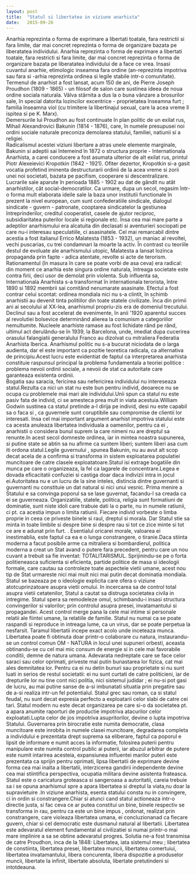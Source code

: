```yaml
---
layout: post
title:  "Statul si libertatea in viziune anarhista" 
date:   2015-09-26
---
```

Anarhia reprezinta o forma de exprimare a libertati toatale, fara restrictii si fara limite, dar mai concret reprezinta o forma de organizare bazata pe liberatatea individului. Anarhia reprezinta o forma de exprimare a libertati toatale, fara restricti si fara limite, dar mai concret reprezinta o forma de organizare bazata pe liberatatea individului de a face ce vrea. Insasi cuvantul anarhie, etimologic inseamna fara ordine (an-reprezinta impotriva sau fara si -arhia reprezinta ordinea si legile stabile intr-o comunitate).                                                                                                  	Termenul de anarhist a fost lansat, acum 150 de ani, de Pierre Joseph Proudhon (1809 - 1865) - un filosof de salon care sustinea ideea de noua ordine sociala naturala. Vâlva stârnita a dus la o buna vânzare a brosurilor sale, în special datorita lozincilor excentrice - proprietatea înseamna furt ; familia înseamna viol (cu trimitere la libertinajul sexual, care la acea vreme îl ispitea si pe K. Marx).  
Demersurile lui Proudhon au fost continuate în plan politic de un exilat rus, Mihail Alexandrovici Bakunin (1814 - 1876), care, în numele presupusei noi ordini sociale naturale preconiza demolarea statului, familiei, natiunii si a religiei.  
 	Radicalismul acestei viziuni libertare a atras unele elemente marginale, Bakunin si adeptii sai întemeind în 1872 o structura proprie - Internationala Anarhista, a carei conducere a fost asumata ulterior de alt exilat rus, printul Piotr Alexeievici Kropotkin (1842 - 1921). Ofiter dezertor, Kropotkin si-a gasit vocatia profetind iminenta destructurarii ordinii de la acea vreme si zorii unei noi societati, bazata pe pacifism, cooperare si descentralizare. Lucrarile sale aparute în perioada 1885 - 1902 au dat de gândit nu atât anarhistilor, cât social-democratilor. Ca urmare, dupa un secol, regasim într-o forma mult elaborata ideile sale la baza unor institutii functionale în prezent la nivel european, cum sunt confederatiile sindicale, dialogul sindicate - guvern - patronate, cooptarea sindicatelor la gestiunea întreprinderilor, creditul cooperatist, casele de ajutor reciproc, subsidiaritatea puterilor locale si regionale etc. 
	Însa cea mai mare parte a adeptilor anarhismului era alcatuita din declasati si aventurieri sociopati pe care nu-i interesau speculatiile, ci asasinatele. Cel mai remarcabil dintre acestia a fost italianul Errico Malatesta (1853 - 1932), un maniac al revoltei, vechi puscarias, cu trei condamnari la moarte la activ. În contrast cu teoriile destul de evoluate ale anarhismului utopic, Malatesta a lansat lozinca propaganda prin fapte - adica atentate, revolte si acte de terorism. Rationamentul (în masura în care se poate vorbi de asa ceva) era radical: din moment ce anarhia este singura ordine naturala, întreaga societate este contra firii, deci usor de demolat prin violenta.  Sub influenta sa, Internationala Anarhista s-a transformat în internationala terorista, între 1890 si 1892 membrii sai comitând nenumarate asasinate. Efectul a fost contrar celui scontat: ordinea mondiala nici nu s-a clintit, în schimb anarhistii au devenit tinta politiilor din toate statele civilizate. 
 	Înca din primii ani ai secolului al XX-lea, anarhismul propriu-zis era de domeniul trecutului. Declinul sau a fost accelerat de evenimente, în anii '1920 aparentul succes al revolutiei bolsevice determinând alierea la comunism a categoriilor nemultumite. Nucleele anarhiste ramase au fost lichidate rând pe rând, ultimul act derulându-se în 1939, la Barcelona, unde, imediat dupa cucerirea orasului falangiatii generalului Franco au dizolvat cu mitraliera Federatia Anarhista Iberica. 
 	Anarhismul politic nu s-a bucurat niciodata de o larga audienta, dar el este important ca pozitie  teoretica radicala, ca alternativa de principiu.Acest lucru este evidentiat de  faptul ca interpretarea anarhista constituie raspunsul principal la problema fundamentala a teoriei politice : problema nevoii ordinii sociale, a nevoii de stat ca autoritate care garanteaza existenta ordinii. 	
	Bogatia sau saracia, fericirea sau nefericirea individului nu intereseaza statul.Rezulta ca nici un stat nu este bun pentru individ, deoarece nu se ocupa cu problemele mai mari ale individului.Unii spun ca statul nu este pasiv  fata de individ, ci se amesteca prea mult in viata acestuia.William Godwin sustinea ca statul pretinde a-l dirija pe individ, desi nu este capabil sa o faca si , ca guvernele sunt coruptibile sau compromise de  clientii lor interesati.
	Insa cel mai important argument anarhist impotriva statului este ca acesta anuleaza libertatea individuala a oamenilor, pentru ca ei , anarhistii o considera  bunul suprem la care nimeni nu are dreptul sa renunte.In acest secol domneste ordinea, iar in mintea noastra supunerea, si putine state se abtin sa nu afirme ca suntem liberi; suntem liberi asa cum iti ordona statul.Legile guvernului , spunea Bakunin, nu au avut alt scop decat acela de a confirma si transforma in sistem exploatarea populatiei muncitoare de catre clasele exploatatoare.Statul isi extrage bogatiile din munca pe care  o organizeaza, la fel ca lagarele de concentrare.Legea e dovada eficacitatii confuziei si castiga doar daca indivizii intra in jocul ei.Autoritatea nu e un lucru de la sine inteles, distincia dintre guvernanti si guvernanti nu constituie un dat natural si nici unui vesnic. Prima menire a Statului e sa convinga poporul sa se lase guvernat, facandu-I sa creada ca ei se guverneaza. Organizatiile, statele, politica, religia sunt formatiuni de dominatie, sunt niste idoli care trabuie dati la o parte, nu in numele ratiunii, ci pt. ca acestia impun o limita ratiunii.  Fiecare individ vorbeste o limba proprie in ceea ce priveste binele si raul, dreptul si morala. Dar Statul stie sa minta in toate limbile si despre bine si despre rau si tot ce zice minte si tot ce are e adunat prin furt. . Esentialul oricarei morale, valoarea ei inestimablia, este faptul ca ea e o lunga constrangere, o tiranie.Daca stiinta moderna a facut posibile arme ca mitraliera si bombardierul, politica moderna a creat un Stat avand o putere fara precedent, pentru care un nou cuvant a trebuit sa fie inventat: TOTALITARISMUL. Sprijinindu-se pe o forta politieneasca suficienta si eficienta, partide politice de masa si ideologii formale, care cautau sa controleze toate aspectele vietii umane, acest nou tip de Stat urmareste nici mai mult nici mai putin decat dominatia mondiala.  Statul se bazeaza pe o ideologie explicita care ofera o viziune atotcuprinzatoare asupra vietii omului. In incercarea sa de control total asupra vietii cetatenilor, Statul a cautat sa distruga societatea civila in intregime. Statul spera sa remodeleze omul, schimbandu-i insasi structura convingerilor si valorilor; prin controlul asupra presei, invatamantului si propagandei. Acest control merge pana la cele mai intime si personale relatii ale fiintei umane, Ia relatiile de familie. Statul nu numai ca se poate raspandi si reproduce in intreaga lume, ca un virus, dar se poate perpetua la nesfarsit.                                                                                            	Taramul libertatii incepe exact acolo unde inceteaza munca. Libertatea poate fi obtinuta doar printr-o colaborare cu natura, instaurandu-se un control comun OM - NATURA in locul unei supuneri orbesti, aceasta obtinandu-se cu cel mai mic consum de energie si in cele mai favorabile conditii, demne de natura umana.  Adevarata nedreptate care se face celor saraci sau celor oprimati, priveste mai putin bunastarea lor fizica, cat mai ales demnitatea lor. Pentru ca ei nu detin bunuri sau proprietate si nu sunt luati in serios de restul societatii: ei nu sunt curtati de catre politicieni, iar de drepturile lor nu tine cont nici politia, nici sistemul judidar ; ei nu-si pot gasi de lucru, au mai putine sanse de a-si imbunatati situatia prin pregatire sau de a-si realiza intr-un fel potentialul.                                                                                   	Statul grec sau roman, ca si statul feudal, nu sunt decat expresia perfecto a exploatarii celor slabi de catre cei tari. Statul modern nu este decat organizarea pe care si-o da societatea pt. a apara anumite raporturi de productie impotriva atacurilor celor exploatati.Lupta celor de jos impotriva asupritorilor, devine o lupta impotriva Statului. Guvernarea prin birocratie este numita democratie, clasa muncitoare este inrobita in numele clasei muncitoare, degradarea completa a individului e prezentata drept suprema sa eliberare, faptul ca poporul e lipsit de informare e numit acces la informatie, folosirea puterii pentru manipulare este numita control public ai puterii, iar abuzul arbitrar de putere este numit intarirea acesteia, expansiunea influentei marilor puteri este prezentata ca sprijin pentru oprimati, lipsa libertatii de exprimare devine forma cea mai inalta a libertatii, interzicerea gandirii independente devine cea mai stiintifica perspectiva, ocupatia militara devine asistenta frateasca. Statul este o caricatura groteasca si sangeroasa a autoritatii, careia trebuie sa i se opuna anarhismul spre a apara libertatea si dreptul la viata,nu doar la supravietuire .In viziune anarhista, esenta statului consta nu in convingere, ci in ordin si constrangere.Chiar si atunci cand statul actioneaza intr-o directie justa, si fac ceva ce ar putea constitui un bine, binele respectiv se transforma in rau, pentru ca este un bine impus , ordonat, realizat prin constrangere, care violeaza libertatea umana, ei concluzionanad ca  fiecare guvern, chiar si cel democratic este dusmanul natural al libertatii.                                 Libertatea este adevaratul element fundamental al civilizatiei si numai printr-o mai mare implinire a sa se obtine adevaratul progres. Solutia ne-a fost transmisa de catre Proudhon, inca de Ia 1848: Libertatea, iata sistemul meu ; libertatea de constiinta, libertatea presei, libertatea muncii, libertatea comertuiui, libertatea invatamantului, libera concurenta, libera dispozitie a produselor muncii, libertate Ia infinit, libertate absoluta, libertate pretutindeni si intotdeauna.